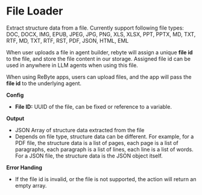 # File Loader

Extract structure data from a file. Currently support following file types: DOC, DOCX, IMG, EPUB, JPEG, JPG, PNG, XLS, XLSX, PPT, PPTX, MD, TXT, RTF, MD, TXT, RTF, RST, PDF, JSON, HTML, EML

When user uploads a file in agent builder, rebyte will assign a unique **file id** to the file, and store the file content in our storage. Assigned file id can be used in anywhere in LLM agents when using this file.

When using ReByte apps, users can upload files, and the app will pass the **file id** to the underlying agent.

**Config**

* **File ID:** UUID of the file, can be fixed or reference to a variable.

**Output**

* JSON Array of structure data extracted from the file
* Depends on file type, structure data can be different. For example, for a PDF file, the structure data is a list of pages, each page is a list of paragraphs, each paragraph is a list of lines, each line is a list of words. For a JSON file, the structure data is the JSON object itself.

<!-- **Example** -->

<!-- * [File Loader](https://rebyte.ai/p/21b2295005587a5375d8/agent/bb48d1c1658b5a08917a) -->

**Error Handing**

* If the file id is invalid, or the file is not supported, the action will return an empty array.
